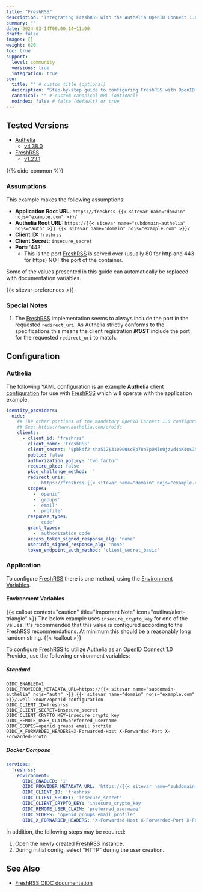 ```yaml
---
title: "FreshRSS"
description: "Integrating FreshRSS with the Authelia OpenID Connect 1.0 Provider."
summary: ""
date: 2024-03-14T06:00:14+11:00
draft: false
images: []
weight: 620
toc: true
support:
  level: community
  versions: true
  integration: true
seo:
  title: "" # custom title (optional)
  description: "Step-by-step guide to configuring FreshRSS with OpenID Connect 1.0 for secure SSO. Enhance your login flow using Authelia’s modern identity management."
  canonical: "" # custom canonical URL (optional)
  noindex: false # false (default) or true
---
```


## Tested Versions

- [Authelia]
  - [v4.38.0](https://github.com/authelia/authelia/releases/tag/v4.38.0)
- [FreshRSS]
  - [v1.23.1](https://github.com/FreshRSS/FreshRSS/releases/tag/1.23.1)

{{% oidc-common %}}

### Assumptions

This example makes the following assumptions:

- __Application Root URL:__ `https://freshrss.{{< sitevar name="domain" nojs="example.com" >}}/`
- __Authelia Root URL:__ `https://{{< sitevar name="subdomain-authelia" nojs="auth" >}}.{{< sitevar name="domain" nojs="example.com" >}}/`
- __Client ID:__ `freshrss`
- __Client Secret:__ `insecure_secret`
- __Port:__ '443'
  - This is the port [FreshRSS] is served over (usually 80 for http and 443 for https) NOT the port of the container.

Some of the values presented in this guide can automatically be replaced with documentation variables.

{{< sitevar-preferences >}}

### Special Notes

1. The [FreshRSS] implementation seems to always include the port in the requested `redirect_uri`. As Authelia strictly
   conforms to the specifications this means the client registration **_MUST_** include the port for the requested
   `redirect_uri` to match.

## Configuration

### Authelia

The following YAML configuration is an example __Authelia__ [client configuration] for use with [FreshRSS] which will
operate with the application example:

```yaml {title="configuration.yml"}
identity_providers:
  oidc:
    ## The other portions of the mandatory OpenID Connect 1.0 configuration go here.
    ## See: https://www.authelia.com/c/oidc
    clients:
      - client_id: 'freshrss'
        client_name: 'FreshRSS'
        client_secret: '$pbkdf2-sha512$310000$c8p78n7pUMln0jzvd4aK4Q$JNRBzwAo0ek5qKn50cFzzvE9RXV88h1wJn5KGiHrD0YKtZaR/nCb2CJPOsKaPK0hjf.9yHxzQGZziziccp6Yng'  # The digest of 'insecure_secret'.
        public: false
        authorization_policy: 'two_factor'
        require_pkce: false
        pkce_challenge_method: ''
        redirect_uris:
          - 'https://freshrss.{{< sitevar name="domain" nojs="example.com" >}}:443/i/oidc/'
        scopes:
          - 'openid'
          - 'groups'
          - 'email'
          - 'profile'
        response_types:
          - 'code'
        grant_types:
          - 'authorization_code'
        access_token_signed_response_alg: 'none'
        userinfo_signed_response_alg: 'none'
        token_endpoint_auth_method: 'client_secret_basic'
```

### Application

To configure [FreshRSS] there is one method, using the [Environment Variables](#environment-variables).

#### Environment Variables

{{< callout context="caution" title="Important Note" icon="outline/alert-triangle" >}}
The below example uses `insecure_crypto_key` for one of the values. It's recommended that this value is configured
according to the FreshRSS recommendations. At minimum this should be a reasonably long random string.
{{< /callout >}}

To configure [FreshRSS] to utilize Authelia as an [OpenID Connect 1.0] Provider, use the following environment variables:

##### Standard

```shell {title=".env"}
OIDC_ENABLED=1
OIDC_PROVIDER_METADATA_URL=https://{{< sitevar name="subdomain-authelia" nojs="auth" >}}.{{< sitevar name="domain" nojs="example.com" >}}/.well-known/openid-configuration
OIDC_CLIENT_ID=freshrss
OIDC_CLIENT_SECRET=insecure_secret
OIDC_CLIENT_CRYPTO_KEY=insecure_crypto_key
OIDC_REMOTE_USER_CLAIM=preferred_username
OIDC_SCOPES=openid groups email profile
OIDC_X_FORWARDED_HEADERS=X-Forwarded-Host X-Forwarded-Port X-Forwarded-Proto
```

##### Docker Compose

```yaml {title="compose.yml"}
services:
  freshrss:
    environment:
      OIDC_ENABLED: '1'
      OIDC_PROVIDER_METADATA_URL: 'https://{{< sitevar name="subdomain-authelia" nojs="auth" >}}.{{< sitevar name="domain" nojs="example.com" >}}/.well-known/openid-configuration'
      OIDC_CLIENT_ID: 'freshrss'
      OIDC_CLIENT_SECRET: 'insecure_secret'
      OIDC_CLIENT_CRYPTO_KEY: 'insecure_crypto_key'
      OIDC_REMOTE_USER_CLAIM: 'preferred_username'
      OIDC_SCOPES: 'openid groups email profile'
      OIDC_X_FORWARDED_HEADERS: 'X-Forwarded-Host X-Forwarded-Port X-Forwarded-Proto'
```

In addition, the following steps may be required:

1. Open the newly created [FreshRSS] instance.
2. During initial config, select "HTTP" during the user creation.

## See Also

- [FreshRSS OIDC documentation](https://freshrss.github.io/FreshRSS/en/admins/16_OpenID-Connect.html)

[Authelia]: https://www.authelia.com
[FreshRSS]: https://freshrss.github.io/FreshRSS/
[OpenID Connect 1.0]: ../../openid-connect/introduction.md
[client configuration]: ../../../configuration/identity-providers/openid-connect/clients.md
